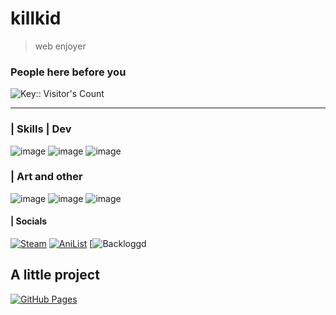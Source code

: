 # killkid
> web enjoyer

### People here before you
<img src="https://profile-counter.deno.dev/:yourkey:/count.svg" alt="Key:: Visitor's Count" />

------------

### | Skills | Dev
![image](https://img.shields.io/badge/HTML5-E34F26?style=for-the-badge&logo=html5&logoColor=white) 
![image](https://img.shields.io/badge/CSS3-1572B6?style=for-the-badge&logo=css3&logoColor=white) 
![image](https://img.shields.io/badge/JavaScript-323330?style=for-the-badge&logo=javascript&logoColor=F7DF1E) 

### | Art and other
![image](https://img.shields.io/badge/Adobe%20Photoshop-31A8FF?style=for-the-badge&logo=Adobe%20Photoshop&logoColor=black)
![image](https://img.shields.io/badge/Adobe%20Illustrator-FF9A00?style=for-the-badge&logo=adobe%20illustrator&logoColor=white)
![image](https://img.shields.io/badge/Adobe%20InDesign-FF3366?style=for-the-badge&logo=Adobe%20InDesign&logoColor=white)

#### | Socials
[![Steam](https://img.shields.io/badge/Steam-%23000000.svg?logo=steam&logoColor=white)](https://steamcommunity.com/profiles/76561197998052211/)
[![AniList](https://img.shields.io/badge/AniList-02A9FF?logo=anilist&logoColor=fff)](https://anilist.co/user/killkid/)
[![Backloggd](https://backloggd.com/u/killkid/)

## A little project
[![GitHub Pages](https://img.shields.io/badge/GitHub%20Pages-121013?logo=github&logoColor=white)](https://k1llkid.github.io/myincrediblemind.github.io/)



